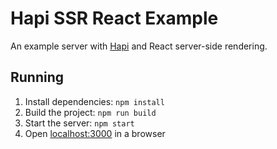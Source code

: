 # Hapi SSR React Example

An example server with [Hapi](https://hapijs.com/) and React server-side rendering.

## Running

1. Install dependencies: `npm install`
2. Build the project: `npm run build`
3. Start the server: `npm start`
4. Open [localhost:3000](http://localhost:3000) in a browser